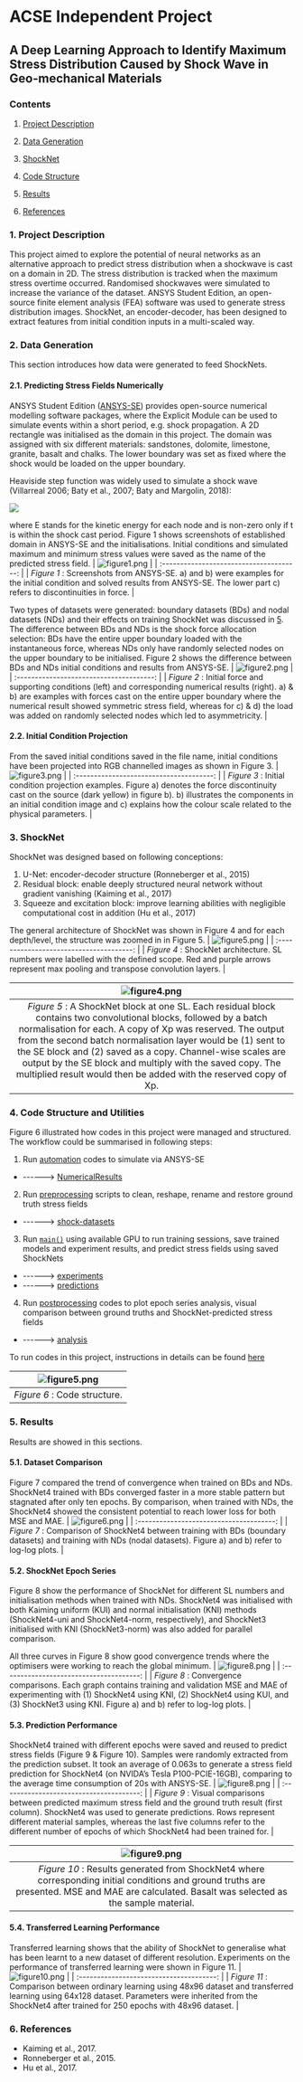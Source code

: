 # ACSE Independent Project

## A Deep Learning Approach to Identify Maximum Stress Distribution Caused by Shock Wave in Geo-mechanical Materials

### Contents

1. [Project Description](#1.-Project-Description)


2. [Data Generation](#2.-Data-Generation)
3. [ShockNet](#3.-ShockNet)
4. [Code Structure](#4.-Code-Structure-and-Utilities)
5. [Results](#5.-Results)
6. [References](#6.-References)

### 1. Project Description

This project aimed to explore the potential of neural networks as an alternative approach to predict stress distribution when a shockwave is cast on a domain in 2D. The stress distribution is tracked when the maximum stress overtime occurred. Randomised shockwaves were simulated to increase the variance of the dataset. ANSYS Student Edition, an open-source finite element analysis (FEA) software was used to generate stress distribution images. ShockNet, an encoder-decoder, has been designed to extract features from initial condition inputs in a multi-scaled way. 

### 2. Data Generation

This section introduces how data were generated to feed ShockNets. 

#### 2.1. Predicting Stress Fields Numerically

ANSYS Student Edition ([ANSYS-SE](https://www.ansys.com/en-gb/academic/free-student-products)) provides open-source numerical modelling software packages, where the Explicit Module can be used to simulate events within a short period, e.g. shock propagation. A 2D rectangle was initialised as the domain in this project. The domain was assigned with six different materials: sandstones, dolomite, limestone, granite, basalt and chalks. The lower boundary was set as fixed where the shock would be loaded on the upper boundary.

Heaviside step function was widely used to simulate a shock wave (Villarreal 2006; Baty et al., 2007; Baty and Margolin, 2018):

![](./img/heaviside-eqn.png)

where E stands for the kinetic energy for each node and is non-zero only if t is within the shock cast period. Figure 1 shows screenshots of established domain in ANSYS-SE and the initialisations. Initial conditions and simulated maximum and minimum stress values were saved as the name of the predicted stress field.
| ![figure1.png](./img/figure1/figure1.png) |
| :--------------------------------------: |
| *Figure 1* : Screenshots from ANSYS-SE. a) and b) were examples for the initial condition and solved results from ANSYS-SE. The lower part c) refers to discontinuities in force. |

Two types of datasets were generated: boundary datasets (BDs) and nodal datasets (NDs) and their effects on training ShockNet was discussed in [5](#5.-Results). The difference between BDs and NDs is the shock force allocation selection: BDs have the entire upper boundary loaded with the instantaneous force, whereas NDs only have randomly selected nodes on the upper boundary to be initialised.  Figure 2 shows the difference between BDs and NDs initial conditions and results from ANSYS-SE.
| ![figure2.png](./img/figure2/figure2.png) |
| :--------------------------------------: |
| *Figure 2* : Initial force and supporting conditions (left) and corresponding numerical results (right). a) & b) are examples with forces cast on the entire upper boundary where the numerical result showed symmetric stress field, whereas for c) & d) the load was added on randomly selected nodes which led to asymmetricity. |

#### 2.2. Initial Condition Projection
From the saved initial conditions saved in the file name, initial conditions have been projected into RGB channelled images as shown in Figure 3. 
| ![figure3.png](./img/figure3/figure3.png) |
| :--------------------------------------: |
| *Figure 3* : Initial condition projection examples. Figure a) denotes the force discontinuity cast on the source (dark yellow) in figure b). b) illustrates the components in an initial condition image and c) explains how the colour scale related to the physical parameters. |

### 3. ShockNet
ShockNet was designed based on following conceptions:
1. U-Net: encoder-decoder structure (Ronneberger et al., 2015)
2. Residual block: enable deeply structured neural network without gradient vanishing (Kaiming et al., 2017)
3. Squeeze and excitation block: improve learning abilities with negligible computational cost in addition (Hu et al., 2017)

The general architecture of ShockNet was shown in Figure 4 and for each depth/level, the structure was zoomed in in Figure 5. 
| ![figure5.png](./img/figure5/figure5.png) |
| :--------------------------------------: |
| *Figure 4* : ShockNet architecture. SL numbers were labelled with the defined scope. Red and purple arrows represent max pooling and transpose convolution layers. |

| ![figure4.png](./img/figure4/shocknet-block.png) |
| :--------------------------------------: |
| *Figure 5* : A ShockNet block at one SL. Each residual block contains two convolutional blocks, followed by a batch normalisation for each. A copy of Xp was reserved. The output from the second batch normalisation layer would be (1) sent to the SE block and (2) saved as a copy. Channel-wise scales are output by the SE block and multiply with the saved copy. The multiplied result would then be added with the reserved copy of Xp. |

### 4. Code Structure and Utilities
Figure 6 illustrated how codes in this project were managed and structured. The workflow could be summarised in following steps:
1. Run [automation](.Code/automation/) codes to simulate via ANSYS-SE 
  * ------> [NumericalResults](.data/NumericalResults/)
2. Run [preprocessing](.Code/preprocessing/) scripts to clean, reshape, rename and restore ground truth stress fields 
  * ------> [shock-datasets](.data/shock-datasets)
3. Run [```main()```](.Code/main.py) using available GPU to run training sessions, save trained models and experiment results, and predict stress fields using saved ShockNets
  * ------> [experiments](.Code/experiments/)
  * ------> [predictions](.Code/predictions/)
4. Run [postprocessing](.Code/postprocessing/) codes to plot epoch series analysis, visual comparison between ground truths and ShockNet-predicted stress fields
  * ------> [analysis](.Code/analysis/)

To run codes in this project, instructions in details can be found [here](./Code/README.md)

| ![figure5.png](./img/figure6/code_structure.png) |
| :--------------------------------------: |
|       *Figure 6* : Code structure.       |

### 5. Results
Results are showed in this sections. 

#### 5.1. Dataset Comparison
Figure 7 compared the trend of convergence when trained on BDs and NDs. ShockNet4 trained with BDs converged faster in a more stable pattern but stagnated after only ten epochs. By comparison, when trained with NDs, the ShockNet4 showed the consistent potential to reach lower loss for both MSE and MAE. 
| ![figure6.png](./img/figure7/ND_vs_BD.png) |
| :--------------------------------------: |
| *Figure 7* : Comparison of ShockNet4 between training with BDs (boundary datasets) and training with NDs (nodal datasets). Figure a) and b) refer to log-log plots. |

#### 5.2. ShockNet Epoch Series
Figure 8 show the performance of ShockNet for different SL numbers and initialisation methods when trained with NDs. ShockNet4 was initialised with both Kaiming uniform (KUI) and normal initialisation (KNI) methods (ShockNet4-uni and ShockNet4-norm, respectively), and ShockNet3 initialised with KNI (ShockNet3-norm) was also added for parallel comparison. 

All three curves in Figure 8 show good convergence trends where the optimisers were working to reach the global minimum.
| ![figure8.png](./img/figure8/figure8.png) |
| :--------------------------------------: |
| *Figure 8* : Convergence comparisons. Each graph contains training and validation MSE and MAE of experimenting with (1) ShockNet4 using KNI, (2) ShockNet4 using KUI, and (3) ShockNet3 using KNI. Figure a) and b) refer to log-log plots. |

#### 5.3. Prediction Performance
ShockNet4 trained with different epochs were saved and reused to predict stress fields (Figure 9 & Figure 10). Samples were randomly extracted from the prediction subset. It took an average of 0.063s to generate a stress field prediction for ShockNet4 (on NVIDA’s Tesla P100-PCIE-16GB), comparing to the average time consumption of 20s with ANSYS-SE. 
| ![figure8.png](./img/figure9/ShockNet4_prog_pred_comp.png) |
| :--------------------------------------: |
| *Figure 9* : Visual comparisons between predicted maximum stress field and the ground truth result (first column). ShockNet4 was used to generate predictions. Rows represent different material samples, whereas the last five columns refer to the different number of epochs of which ShockNet4 had been trained for. |

| ![figure9.png](./img/figure10/general_comp.png) |
| :--------------------------------------: |
| *Figure 10* : Results generated from ShockNet4 where corresponding initial conditions and ground truths are presented. MSE and MAE are calculated.  Basalt was selected as the sample material. |

#### 5.4. Transferred Learning Performance
Transferred learning shows that the ability of ShockNet to generalise what has been learnt to a new dataset of different resolution. Experiments on the performance of transferred learning were shown in Figure 11. 
| ![figure10.png](./img/figure11/transf_learning.png) |
| :--------------------------------------: |
| *Figure 11* : Comparison between ordinary learning using 48x96 dataset and transferred learning using 64x128 dataset. Parameters were inherited from the ShockNet4 after trained for 250 epochs with 48x96 dataset. |

### 6. References
* Kaiming et al., 2017. 
* Ronneberger et al., 2015. 
* Hu et al., 2017.  